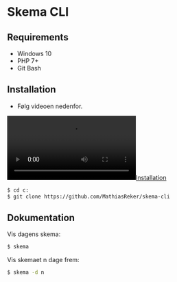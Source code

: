 # Skema CLI

## Requirements
- Windows 10
- PHP 7+
- Git Bash

## Installation
- Følg videoen nedenfor. 

[![Installation](https://github.com/MathiasReker/skema-cli/blob/main/skema-cli.webm)](https://github.com/MathiasReker/skema-cli/blob/main/skema-cli.webm "Installation")

``` bash
$ cd c:
$ git clone https://github.com/MathiasReker/skema-cli
```

## Dokumentation
Vis dagens skema:
``` bash
$ skema
```

Vis skemaet n dage frem:
``` bash
$ skema -d n
```
